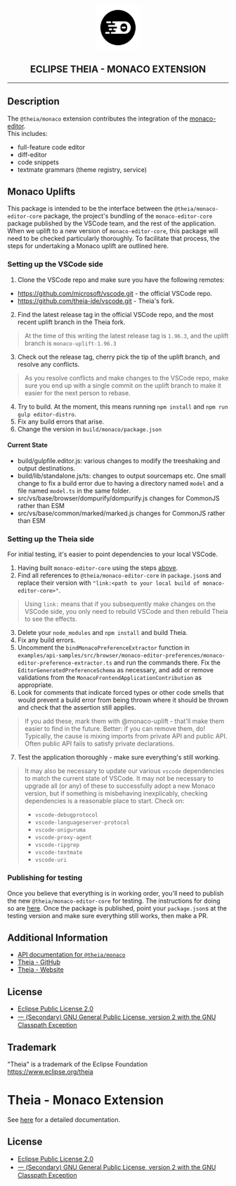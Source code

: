 <div align='center'>

<br />

<img src='https://raw.githubusercontent.com/eclipse-theia/theia/master/logo/theia.svg?sanitize=true' alt='theia-ext-logo' width='100px' />

<h2>ECLIPSE THEIA - MONACO EXTENSION</h2>

<hr />

</div>

## Description

The `@theia/monaco` extension contributes the integration of the [monaco-editor](https://microsoft.github.io/monaco-editor/index.html).\
This includes:

- full-feature code editor
- diff-editor
- code snippets
- textmate grammars (theme registry, service)

## Monaco Uplifts

This package is intended to be the interface between the `@theia/monaco-editor-core` package, the project's bundling of the `monaco-editor-core` package published by the VSCode
team, and the rest of the application. When we uplift to a new version of `monaco-editor-core`, this package will need to be checked particularly thoroughly. To facilitate that
process, the steps for undertaking a Monaco uplift are outlined here.

### Setting up the VSCode side

1. Clone the VSCode repo and make sure you have the following remotes:

- <https://github.com/microsoft/vscode.git> - the official VSCode repo.
- <https://github.com/theia-ide/vscode.git> - Theia's fork.

2. Find the latest release tag in the official VSCode repo, and the most recent uplift branch in the Theia fork.

 > At the time of this writing the latest release tag is `1.96.3`, and the uplift branch is `monaco-uplift-1.96.3`

3. Check out the release tag, cherry pick the tip of the uplift branch, and resolve any conflicts.

 > As you resolve conflicts and make changes to the VSCode repo, make sure you end up with a single commit on the uplift branch to make it easier for the next person to rebase.

4. Try to build. At the moment, this means running `npm install` and `npm run gulp editor-distro`.
5. Fix any build errors that arise.
6. Change the version in `build/monaco/package.json`

#### Current State

- build/gulpfile.editor.js: various changes to modify the treeshaking and output destinations.
- build/lib/standalone.js/ts: changes to output sourcemaps etc. One small change to fix a build error due to having a directory named `model` and a file named `model.ts` in the same folder.
- src/vs/base/browser/dompurify/dompurify.js changes for CommonJS rather than ESM
- src/vs/base/common/marked/marked.js changes for CommonJS rather than ESM

### Setting up the Theia side

For initial testing, it's easier to point dependencies to your local VSCode.

1. Having built `monaco-editor-core` using the steps [above](#setting-up-the-vscode-side).
2. Find all references to `@theia/monaco-editor-core` in `package.json`s and replace their version with `"link:<path to your local build of monaco-editor-core>"`.

> Using `link:` means that if you subsequently make changes on the VSCode side, you only need to rebuild VSCode and then rebuild Theia to see the effects.

3. Delete your `node_modules` and `npm install` and build Theia.
4. Fix any build errors.
5. Uncomment the `bindMonacoPreferenceExtractor` function in `examples/api-samples/src/browser/monaco-editor-preferences/monaco-editor-preference-extractor.ts` and run the commands there. Fix the `EditorGeneratedPreferenceSchema` as necessary, and add or remove validations from the `MonacoFrontendApplicationContribution` as appropriate.
6. Look for comments that indicate forced types or other code smells that would prevent a build error from being thrown where it should be thrown and check that the assertion still applies.

> If you add these, mark them with @monaco-uplift - that'll make them easier to find in the future. Better: if you can remove them, do! Typically, the cause is mixing imports from
private API and public API. Often public API fails to satisfy private declarations.

7. Test the application thoroughly - make sure everything's still working.

> It may also be necessary to update our various `vscode` dependencies to match the current state of VSCode. It may not be necessary to upgrade all (or any) of these to successfully adopt a new Monaco version, but if something is misbehaving inexplicably, checking dependencies is a reasonable place to start. Check on:
>
> - `vscode-debugprotocol`
> - `vscode-languageserver-protocol`
> - `vscode-oniguruma`
> - `vscode-proxy-agent`
> - `vscode-ripgrep`
> - `vscode-textmate`
> - `vscode-uri`

### Publishing for testing

Once you believe that everything is in working order, you'll need to publish the new `@theia/monaco-editor-core` for testing. The instructions for doing so are
[here](https://github.com/theia-ide/vscode/wiki/Publish-%60@theia-monaco-editor-core%60). Once the package is published, point your `package.json`s at the testing version and make
sure everything still works, then make a PR.

## Additional Information

- [API documentation for `@theia/monaco`](https://eclipse-theia.github.io/theia/docs/next/modules/monaco.html)
- [Theia - GitHub](https://github.com/eclipse-theia/theia)
- [Theia - Website](https://theia-ide.org/)

## License

- [Eclipse Public License 2.0](http://www.eclipse.org/legal/epl-2.0/)
- [一 (Secondary) GNU General Public License, version 2 with the GNU Classpath Exception](https://projects.eclipse.org/license/secondary-gpl-2.0-cp)

## Trademark

"Theia" is a trademark of the Eclipse Foundation
<https://www.eclipse.org/theia>

# Theia - Monaco Extension

See [here](https://www.theia-ide.org/doc/index.html) for a detailed documentation.

## License

- [Eclipse Public License 2.0](http://www.eclipse.org/legal/epl-2.0/)
- [一 (Secondary) GNU General Public License, version 2 with the GNU Classpath Exception](https://projects.eclipse.org/license/secondary-gpl-2.0-cp)
